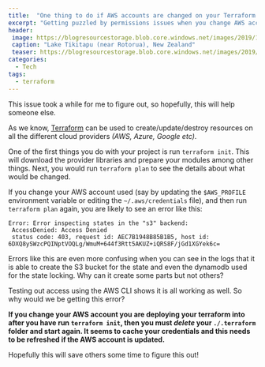 ```yaml
---
title:  "One thing to do if AWS accounts are changed on your Terraform project"
excerpt: "Getting puzzled by permissions issues when you change AWS accounts on an existing terraform project?  See how to fix this issue quickly!"
header:
 image: https://blogresourcestorage.blob.core.windows.net/images/2019/12/blue%20lake-hd.jpg
 caption: "Lake Tikitapu (near Rotorua), New Zealand"
 teaser: https://blogresourcestorage.blob.core.windows.net/images/2019/12/blue%20lake-tn.jpg
categories: 
  - Tech
tags:
  - terraform
---
```

This issue took a while for me to figure out, so hopefully, this will help someone else.

As we know, [Terraform](https://www.terraform.io/) can be used to create/update/destroy resources on all the different cloud providers *(AWS, Azure, Google etc)*.

One of the first things you do with your project is run `terraform init`. This will download the provider libraries and prepare your modules among other things. Next, you would run `terraform plan` to see the details about what would be changed.

If you change your AWS account used (say by updating the `$AWS_PROFILE` environment variable or editing the `~/.aws/credentials` file), and then run `terraform plan` again, you are likely to see an error like this:

```
Error: Error inspecting states in the "s3" backend:
 AccessDenied: Access Denied
 status code: 403, request id: AEC7B1948B85B1B5, host id: 6DXQ8ySWzcPQINptVOQLg/WmuM+644f3Rtt5AKUZ+iQRS8F/jGd1XGYek6c=
```

Errors like this are even more confusing when you can see in the logs that it is able to create the S3 bucket for the state and even the dynamodb used for the state locking. Why can it create some parts but not others?

Testing out access using the AWS CLI shows it is all working as well. So why would we be getting this error?

**If you change your AWS account you are deploying your terraform into after you have run `terraform init`, then you must *delete* your `./.terraform` folder and start again. It seems to cache your credentials and this needs to be refreshed if the AWS account is updated.**

Hopefully this will save others some time to figure this out!
